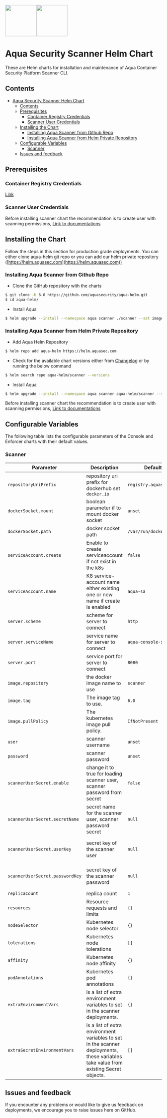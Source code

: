 <img src="https://avatars3.githubusercontent.com/u/12783832?s=200&v=4" height="100" width="100" /><img src="https://avatars3.githubusercontent.com/u/15859888?s=200&v=4" width="100" height="100"/>

# Aqua Security Scanner Helm Chart

These are Helm charts for installation and maintenance of Aqua Container Security Platform Scanner CLI.

## Contents

- [Aqua Security Scanner Helm Chart](#aqua-security-scanner-helm-chart)
  - [Contents](#contents)
  - [Prerequisites](#prerequisites)
    - [Container Registry Credentials](#container-registry-credentials)
    - [Scanner User Credentials](#scanner-user-credentials)
  - [Installing the Chart](#installing-the-chart)
    - [Installing Aqua Scanner from Github Repo](#installing-aqua-scanner-from-github-repo)
    - [Installing Aqua Scanner from Helm Private Repository](#installing-aqua-scanner-from-helm-private-repository)
  - [Configurable Variables](#configurable-variables)
    - [Scanner](#scanner)
  - [Issues and feedback](#issues-and-feedback)

## Prerequisites

### Container Registry Credentials

[Link](../docs/imagepullsecret.md)

### Scanner User Credentials

Before installing scanner chart the recommendation is to create user with scanning permissions, [Link to documentations](https://docs.aquasec.com/docs/add-scanners#section-add-a-scanner-user)

## Installing the Chart
Follow the steps in this section for production grade deployments. You can either clone aqua-helm git repo or you can add our helm private repository ([https://helm.aquasec.com](https://helm.aquasec.com))

### Installing Aqua Scanner from Github Repo

* Clone the GitHub repository with the charts

```bash
$ git clone -b 6.0 https://github.com/aquasecurity/aqua-helm.git
$ cd aqua-helm/
```


* Install Aqua

```bash
$ helm upgrade --install --namespace aqua scanner ./scanner --set imageCredentials.username=<>,imageCredentials.password=<>
```

### Installing Aqua Scanner from Helm Private Repository

* Add Aqua Helm Repository
```bash
$ helm repo add aqua-helm https://helm.aquasec.com
```

* Check for the available chart versions either from [Changelog](./CHANGELOG.md) or by running the below command
```bash
$ helm search repo aqua-helm/scanner --versions
```

* Install Aqua

```bash
$ helm upgrade --install --namespace aqua scanner aqua-helm/scanner --set imageCredentials.username=<>,imageCredentials.password=<> --version <>
```


Before installing scanner chart the recommendation is to create user with scanning permissions, [Link to documentations](https://docs.aquasec.com/docs/add-scanners#section-add-a-scanner-user)

## Configurable Variables

The following table lists the configurable parameters of the Console and Enforcer charts with their default values.

### Scanner

| Parameter                       | Description                                                                                                                          | Default                | Mandatory                                  |
| ------------------------------- | ------------------------------------------------------------------------------------------------------------------------------------ | ---------------------- | ------------------------------------------ |
| `repositoryUriPrefix`           | repository uri prefix for dockerhub set `docker.io`                                                                                  | `registry.aquasec.com` | `YES`                                      |
| `dockerSocket.mount`            | boolean parameter if to mount docker socket                                                                                          | `unset`                | `NO`                                       |
| `dockerSocket.path`             | docker socket path                                                                                                                   | `/var/run/docker.sock` | `NO`                                       |
| `serviceAccount.create`         | Enable to create serviceaccount if not exist in the k8s                                                                              | `false`                | `NO`                                       |
| `serviceAccount.name`           | K8 service-account name either existing one or new name if create is enabled                                                         | `aqua-sa`              | `YES`                                      |
| `server.scheme`                 | scheme for server to connect                                                                                                         | `http`                 | `NO`                                       |
| `server.serviceName`            | service name for server to connect                                                                                                   | `aqua-console-svc`     | `YES`                                      |
| `server.port`                   | service port for server to connect                                                                                                   | `8080`                 | `YES`                                      |
| `image.repository`              | the docker image name to use                                                                                                         | `scanner`              | `YES`                                      |
| `image.tag`                     | The image tag to use.                                                                                                                | `6.0`                  | `YES`                                      |
| `image.pullPolicy`              | The kubernetes image pull policy.                                                                                                    | `IfNotPresent`         | `NO`                                       |
| `user`                          | scanner username                                                                                                                     | `unset`                | `YES`                                      |
| `password`                      | scanner password                                                                                                                     | `unset`                | `YES`                                      |
| `scannerUserSecret.enable`      | change it to true for loading scanner user, scanner password from secret                                                             | `false`                | `YES` <br /> `If password is not declared` |
| `scannerUserSecret.secretName`  | secret name for the scanner user, scanner password secret                                                                            | `null`                 | `YES` <br /> `If password is not declared` |
| `scannerUserSecret.userKey`     | secret key of the scanner user                                                                                                       | `null`                 | `YES` <br /> `If password is not declared` |
| `scannerUserSecret.passwordKey` | secret key of the scanner password                                                                                                   | `null`                 | `YES` <br /> `If password is not declared` |
| `replicaCount`                  | replica count                                                                                                                        | `1`                    | `NO`                                       |
| `resources`                     | Resource requests and limits                                                                                                         | `{}`                   | `NO`                                       |
| `nodeSelector`                  | Kubernetes node selector                                                                                                             | `{}`                   | `NO`                                       |
| `tolerations`                   | Kubernetes node tolerations                                                                                                          | `[]`                   | `NO`                                       |
| `affinity`                      | Kubernetes node affinity                                                                                                             | `{}`                   | `NO`                                       |
| `podAnnotations`                | Kubernetes pod annotations                                                                                                           | `{}`                   | `NO`                                       |
| `extraEnvironmentVars`          | is a list of extra environment variables to set in the scanner deployments.                                                          | `{}`                   | `NO`                                       |
| `extraSecretEnvironmentVars`    | is a list of extra environment variables to set in the scanner deployments, these variables take value from existing Secret objects. | `[]`                   | `NO`                                       |
## Issues and feedback

If you encounter any problems or would like to give us feedback on deployments, we encourage you to raise issues here on GitHub.
